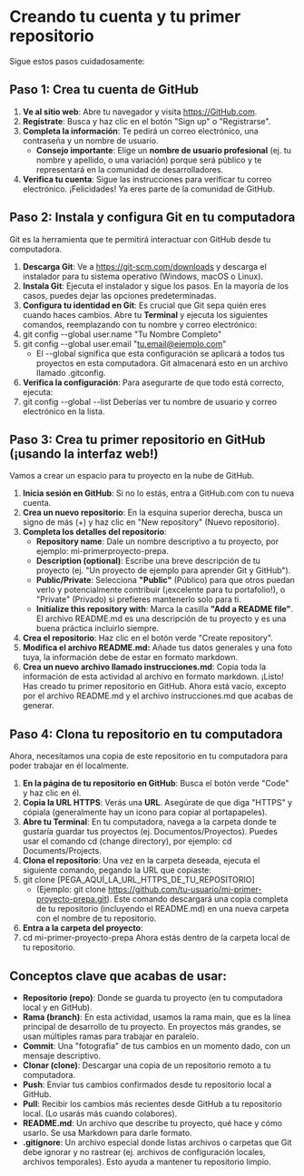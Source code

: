 # Creando tu cuenta y tu primer repositorio
Sigue estos pasos cuidadosamente:
## Paso 1: Crea tu cuenta de GitHub
1. **Ve al sitio web**: Abre tu navegador y visita https://GitHub.com.
2. **Regístrate**: Busca y haz clic en el botón "Sign up" o "Registrarse".
3. **Completa la información**: Te pedirá un correo electrónico, una contraseña y un nombre de usuario.
   -  **Consejo importante**: Elige un **nombre de usuario profesional** (ej. tu nombre y apellido, o
una variación) porque será público y te representará en la comunidad de desarrolladores.
4. **Verifica tu cuenta**: Sigue las instrucciones para verificar tu correo electrónico.
¡Felicidades! Ya eres parte de la comunidad de GitHub.
## Paso 2: Instala y configura Git en tu computadora
Git es la herramienta que te permitirá interactuar con GitHub desde tu computadora.
1. **Descarga Git**: Ve a https://git-scm.com/downloads y descarga el instalador para tu sistema operativo
(Windows, macOS o Linux).
2. **Instala Git**: Ejecuta el instalador y sigue los pasos. En la mayoría de los casos, puedes dejar las
opciones predeterminadas.
3. **Configura tu identidad en Git**: Es crucial que Git sepa quién eres cuando haces cambios. Abre tu
**Terminal** y ejecuta los siguientes comandos, reemplazando con tu nombre y correo electrónico:
4. git config --global user.name "Tu Nombre Completo"
5. git config --global user.email "tu.email@ejemplo.com"
   -  El --global significa que esta configuración se aplicará a todos tus proyectos en esta
computadora. Git almacenará esto en un archivo llamado .gitconfig.
6. **Verifica la configuración**: Para asegurarte de que todo está correcto, ejecuta:
7. git config --global --list
Deberías ver tu nombre de usuario y correo electrónico en la lista.
## Paso 3: Crea tu primer repositorio en GitHub (¡usando la interfaz web!)
Vamos a crear un espacio para tu proyecto en la nube de GitHub.
1. **Inicia sesión en GitHub**: Si no lo estás, entra a GitHub.com con tu nueva cuenta.
2. **Crea un nuevo repositorio**: En la esquina superior derecha, busca un signo de más (+) y haz clic en
"New repository" (Nuevo repositorio).
3. **Completa los detalles del repositorio**:
   -  **Repository name**: Dale un nombre descriptivo a tu proyecto, por ejemplo: mi-primerproyecto-prepa.
   -  **Description (optional)**: Escribe una breve descripción de tu proyecto (ej. "Un proyecto de
ejemplo para aprender Git y GitHub").
   -  **Public/Private**: Selecciona **"Public"** (Público) para que otros puedan verlo y
potencialmente contribuir (¡excelente para tu portafolio!), o "Private" (Privado) si prefieres
mantenerlo solo para ti.
   -  **Initialize this repository with**: Marca la casilla **"Add a README file"**. El archivo
README.md es una descripción de tu proyecto y es una buena práctica incluirlo siempre.
4. **Crea el repositorio**: Haz clic en el botón verde "Create repository".
5. **Modifica el archivo README.md:** Añade tus datos generales y una foto tuya, la información debe
de estar en formato markdown.
6. **Crea un nuevo archivo llamado instrucciones.md**: Copia toda la información de esta actividad al
archivo en formato markdown.
¡Listo! Has creado tu primer repositorio en GitHub. Ahora está vacío, excepto por el archivo README.md y
el archivo instrucciones.md que acabas de generar.
## Paso 4: Clona tu repositorio en tu computadora
Ahora, necesitamos una copia de este repositorio en tu computadora para poder trabajar en él localmente.
1. **En la página de tu repositorio en GitHub**: Busca el botón verde "Code" y haz clic en él.
2. **Copia la URL HTTPS**: Verás una **URL**. Asegúrate de que diga "HTTPS" y cópiala (generalmente
hay un icono para copiar al portapapeles).
3. **Abre tu Terminal**: En tu computadora, navega a la carpeta donde te gustaría guardar tus proyectos
(ej. Documentos/Proyectos). Puedes usar el comando cd (change directory), por ejemplo: cd
Documents/Projects.
4. **Clona el repositorio**: Una vez en la carpeta deseada, ejecuta el siguiente comando, pegando la URL
que copiaste:
5. git clone [PEGA_AQUÍ_LA_URL_HTTPS_DE_TU_REPOSITORIO]
   - (Ejemplo: git clone https://github.com/tu-usuario/mi-primer-proyecto-prepa.git). Este comando
descargará una copia completa de tu repositorio (incluyendo el README.md) en una nueva carpeta
con el nombre de tu repositorio.
6. **Entra a la carpeta del proyecto**:
7. cd mi-primer-proyecto-prepa
Ahora estás dentro de la carpeta local de tu repositorio.
## Conceptos clave que acabas de usar:
   -  **Repositorio (repo)**: Donde se guarda tu proyecto (en tu computadora local y en GitHub).
   -  **Rama (branch)**: En esta actividad, usamos la rama main, que es la línea principal de desarrollo de tu
proyecto. En proyectos más grandes, se usan múltiples ramas para trabajar en paralelo.
   -  **Commit**: Una "fotografía" de tus cambios en un momento dado, con un mensaje descriptivo.
   -   **Clonar (clone)**: Descargar una copia de un repositorio remoto a tu computadora.
   -  **Push**: Enviar tus cambios confirmados desde tu repositorio local a GitHub.
   -  **Pull**: Recibir los cambios más recientes desde GitHub a tu repositorio local. (Lo usarás más cuando
colabores).
   -  **README.md**: Un archivo que describe tu proyecto, qué hace y cómo usarlo. Se usa Markdown
para darle formato.
   -  **.gitignore**: Un archivo especial donde listas archivos o carpetas que Git debe ignorar y no rastrear
(ej. archivos de configuración locales, archivos temporales). Esto ayuda a mantener tu repositorio 
limpio.
